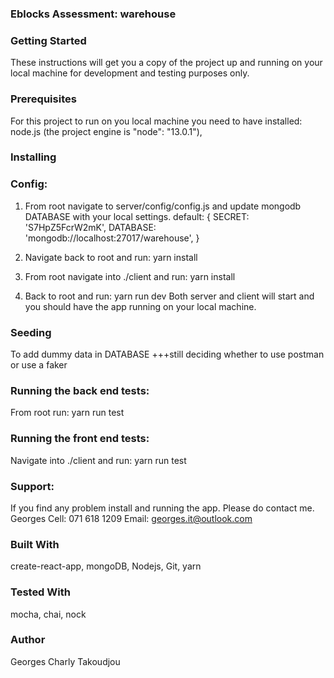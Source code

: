 ### Eblocks Assessment:  warehouse

### Getting Started
These instructions will get you a copy of the project up and running on your local machine for development and testing purposes only.

### Prerequisites
For this project to run on you local machine you need to have installed: 
node.js (the project engine is "node": "13.0.1"), 

### Installing
### Config: 
1) From root navigate to server/config/config.js and update mongodb DATABASE with your local settings.
  default: {
    SECRET: 'S7HpZ5FcrW2mK',
    DATABASE: 'mongodb://localhost:27017/warehouse',
  } 

1) Navigate back to root and run: yarn install

2) From root navigate into ./client and run: yarn install

3) Back to root and run: yarn run dev
Both server and client will start and you should have the app running on your local machine.

### Seeding
To add dummy data in DATABASE
+++still deciding whether to use postman or use a faker

### Running the back end tests:
From root run: yarn run test

### Running the front end tests:
Navigate into ./client and run: yarn run test 

### Support:
If you find any problem install and running the app. Please do contact me.
Georges Cell: 071 618 1209 Email: georges.it@outlook.com

### Built With
create-react-app, mongoDB, Nodejs, Git, yarn 

### Tested With
mocha, chai, nock

### Author
Georges Charly Takoudjou